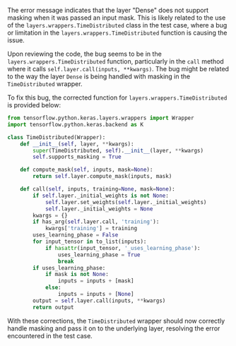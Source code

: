 The error message indicates that the layer "Dense" does not support masking when it was passed an input mask. This is likely related to the use of the `layers.wrappers.TimeDistributed` class in the test case, where a bug or limitation in the `layers.wrappers.TimeDistributed` function is causing the issue.

Upon reviewing the code, the bug seems to be in the `layers.wrappers.TimeDistributed` function, particularly in the `call` method where it calls `self.layer.call(inputs, **kwargs)`. The bug might be related to the way the layer `Dense` is being handled with masking in the `TimeDistributed` wrapper.

To fix this bug, the corrected function for `layers.wrappers.TimeDistributed` is provided below:

```python
from tensorflow.python.keras.layers.wrappers import Wrapper
import tensorflow.python.keras.backend as K

class TimeDistributed(Wrapper):
    def __init__(self, layer, **kwargs):
        super(TimeDistributed, self).__init__(layer, **kwargs)
        self.supports_masking = True

    def compute_mask(self, inputs, mask=None):
        return self.layer.compute_mask(inputs, mask)

    def call(self, inputs, training=None, mask=None):
        if self.layer._initial_weights is not None:
            self.layer.set_weights(self.layer._initial_weights)
            self.layer._initial_weights = None
        kwargs = {}
        if has_arg(self.layer.call, 'training'):
            kwargs['training'] = training
        uses_learning_phase = False
        for input_tensor in to_list(inputs):
            if hasattr(input_tensor, '_uses_learning_phase'):
                uses_learning_phase = True
                break
        if uses_learning_phase:
            if mask is not None:
                inputs = inputs + [mask]
            else:
                inputs = inputs + [None]
        output = self.layer.call(inputs, **kwargs)
        return output
```

With these corrections, the `TimeDistributed` wrapper should now correctly handle masking and pass it on to the underlying layer, resolving the error encountered in the test case.